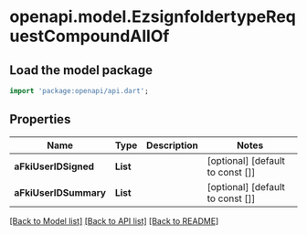 # openapi.model.EzsignfoldertypeRequestCompoundAllOf

## Load the model package
```dart
import 'package:openapi/api.dart';
```

## Properties
Name | Type | Description | Notes
------------ | ------------- | ------------- | -------------
**aFkiUserIDSigned** | **List<int>** |  | [optional] [default to const []]
**aFkiUserIDSummary** | **List<int>** |  | [optional] [default to const []]

[[Back to Model list]](../README.md#documentation-for-models) [[Back to API list]](../README.md#documentation-for-api-endpoints) [[Back to README]](../README.md)



